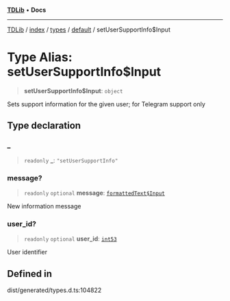 [**TDLib**](../../../../../../README.md) • **Docs**

***

[TDLib](../../../../../../modules.md) / [index](../../../../../README.md) / [types](../../../README.md) / [default](../README.md) / setUserSupportInfo$Input

# Type Alias: setUserSupportInfo$Input

> **setUserSupportInfo$Input**: `object`

Sets support information for the given user; for Telegram support only

## Type declaration

### \_

> `readonly` **\_**: `"setUserSupportInfo"`

### message?

> `readonly` `optional` **message**: [`formattedText$Input`](formattedText$Input.md)

New information message

### user\_id?

> `readonly` `optional` **user\_id**: [`int53`](int53.md)

User identifier

## Defined in

dist/generated/types.d.ts:104822
